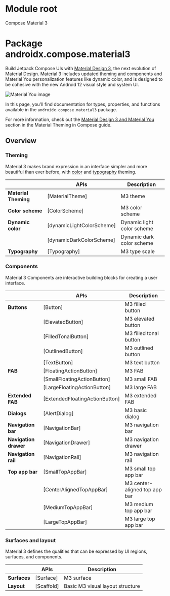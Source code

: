 # Module root

Compose Material 3

# Package androidx.compose.material3

Build Jetpack Compose UIs with <a href="https://m3.material.io" class="external" target="_blank">Material Design 3</a>, the next evolution of Material Design. Material 3 includes updated theming and components and Material You personalization features like dynamic color, and is designed to be cohesive with the new Android 12 visual style and system UI.

![Material You image](https://developer.android.com/images/reference/androidx/compose/material3/material-you.png)

In this page, you'll find documentation for types, properties, and functions available in the `androidx.compose.material3` package.

For more information, check out the <a href="https://developer.android.com/jetpack/compose/themes/material#material3" class="external" target="_blank">Material Design 3 and Material You</a> section in the Material Theming in Compose guide.

## Overview

### Theming

Material 3 makes brand expression in an interface simpler and more beautiful than ever before, with <a href="https://m3.material.io/styles/color/overview" class="external" target="_blank">color</a> and <a href="https://m3.material.io/styles/typography/overview" class="external" target="_blank">typography</a> theming.

|      | **APIs** | **Description** |
| ---- | -------- | --------------- |
| **Material Theming** | [MaterialTheme] | M3 theme |
| **Color scheme** | [ColorScheme] | M3 color scheme |
| **Dynamic color** | [dynamicLightColorScheme] | Dynamic light color scheme |
|  | [dynamicDarkColorScheme] | Dynamic dark color scheme |
| **Typography** | [Typography] | M3 type scale |

### Components

Material 3 Components are interactive building blocks for creating a user interface.

|      | **APIs** | **Description** |
| ---- | -------- | --------------- |
| **Buttons** | [Button] | M3 filled button |
|  | [ElevatedButton] | M3 elevated button |
|  | [FilledTonalButton] | M3 filled tonal button |
|  | [OutlinedButton] | M3 outlined button |
|  | [TextButton] | M3 text button |
| **FAB** | [FloatingActionButton] | M3 FAB |
|  | [SmallFloatingActionButton] | M3 small FAB |
|  | [LargeFloatingActionButton] | M3 large FAB |
| **Extended FAB** | [ExtendedFloatingActionButton] | M3 extended FAB |
| **Dialogs** | [AlertDialog] | M3 basic dialog |
| **Navigation bar** | [NavigationBar] | M3 navigation bar |
| **Navigation drawer** | [NavigationDrawer] | M3 navigation drawer |
| **Navigation rail** | [NavigationRail] | M3 navigation rail |
| **Top app bar** | [SmallTopAppBar] | M3 small top app bar |
|  | [CenterAlignedTopAppBar] | M3 center-aligned top app bar |
|  | [MediumTopAppBar] | M3 medium top app bar |
|  | [LargeTopAppBar] | M3 large top app bar |

### Surfaces and layout

Material 3 defines the qualities that can be expressed by UI regions, surfaces, and components.

|      | **APIs** | **Description** |
| ---- | -------- | --------------- |
| **Surfaces** | [Surface] | M3 surface |
| **Layout** | [Scaffold] | Basic M3 visual layout structure |
